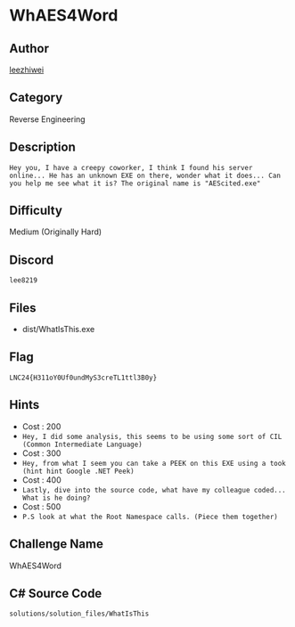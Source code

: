 # WhAES4Word
## Author
[leezhiwei](https://github.com/leezhiwei)
## Category
Reverse Engineering
## Description
```Hey you, I have a creepy coworker, I think I found his server online... He has an unknown EXE on there, wonder what it does... Can you help me see what it is? The original name is "AEScited.exe"```
## Difficulty
Medium (Originally Hard)
## Discord
```lee8219```
## Files
- dist/WhatIsThis.exe
## Flag
```LNC24{H311oY0Uf0undMyS3creTL1ttl3B0y}```  
## Hints
- Cost : 200
- ```Hey, I did some analysis, this seems to be using some sort of CIL (Common Intermediate Language)```
- Cost : 300
- ```Hey, from what I seem you can take a PEEK on this EXE using a took (hint hint Google .NET Peek)```
- Cost : 400
- ```Lastly, dive into the source code, what have my colleague coded... What is he doing?```
- Cost : 500
- ```P.S look at what the Root Namespace calls. (Piece them together)```
## Challenge Name
WhAES4Word
## C# Source Code
```solutions/solution_files/WhatIsThis```
